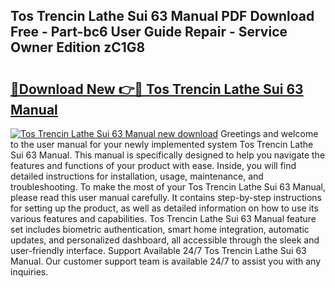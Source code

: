 ## Tos Trencin Lathe Sui 63 Manual PDF Download Free - Part-bc6 User Guide Repair - Service Owner Edition zC1G8

# <h2><a href="http://bc74929.oget.top/?id=Tos+Trencin+Lathe+Sui+63+Manual">🔗Download New 👉🔴 Tos Trencin Lathe Sui 63 Manual</a></h2>

[![Tos Trencin Lathe Sui 63 Manual new download](https://i.imgur.com/5g1atiW.png)](http://bc74929.oget.top/?id=Tos+Trencin+Lathe+Sui+63+Manual)
Greetings and welcome to the user manual for your newly implemented system Tos Trencin Lathe Sui 63 Manual. This manual is specifically designed to help you navigate the features and functions of your product with ease. Inside, you will find detailed instructions for installation, usage, maintenance, and troubleshooting. To make the most of your Tos Trencin Lathe Sui 63 Manual, please read this user manual carefully. It contains step-by-step instructions for setting up the product, as well as detailed information on how to use its various features and capabilities. Tos Trencin Lathe Sui 63 Manual feature set includes biometric authentication, smart home integration, automatic updates, and personalized dashboard, all accessible through the sleek and user-friendly interface. Support Available 24/7 Tos Trencin Lathe Sui 63 Manual. Our customer support team is available 24/7 to assist you with any inquiries.
